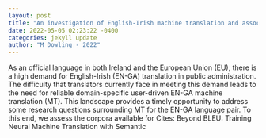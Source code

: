 ```yaml
--- 
layout: post 
title: "An investigation of English-Irish machine translation and associated resources" 
date: 2022-05-05 02:23:22 -0400 
categories: jekyll update 
author: "M Dowling - 2022" 
--- 
```

As an official language in both Ireland and the European Union (EU), there is a high demand for English-Irish (EN-GA) translation in public administration. The difficulty that translators currently face in meeting this demand leads to the need for reliable domain-specific user-driven EN-GA machine translation (MT). This landscape provides a timely opportunity to address some research questions surrounding MT for the EN-GA language pair. To this end, we assess the corpora available for Cites: Beyond BLEU: Training Neural Machine Translation with Semantic